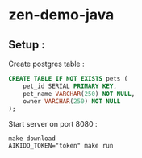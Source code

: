 # zen-demo-java

## Setup : 
Create postgres table : 
```sql
CREATE TABLE IF NOT EXISTS pets (
    pet_id SERIAL PRIMARY KEY,
    pet_name VARCHAR(250) NOT NULL,
    owner VARCHAR(250) NOT NULL
);
```

Start server on port 8080 :
```shell
make download
AIKIDO_TOKEN="token" make run
```